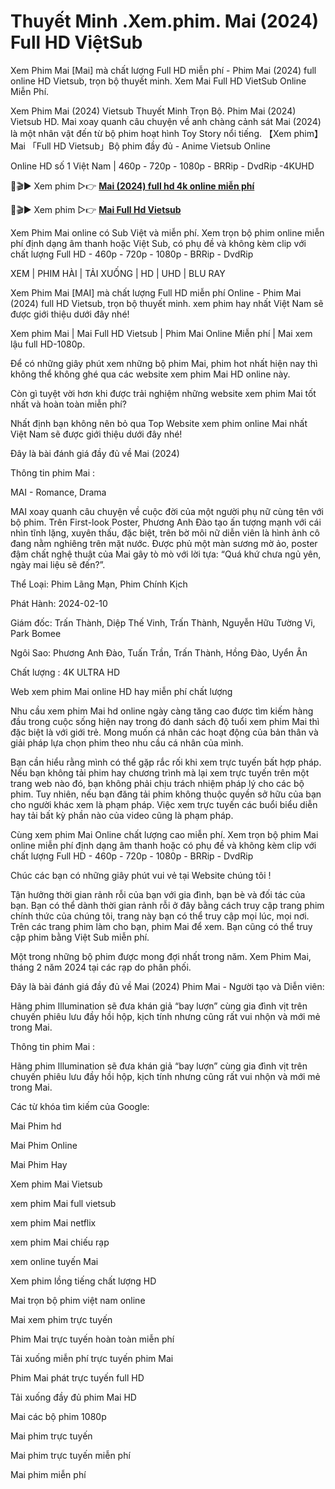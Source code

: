 # Thuyết Minh .Xem.phim. Mai (2024) Full HD ViệtSub
Xem Phim Mai [Mai] mà chất lượng Full HD miễn phí - Phim Mai (2024) full online HD Vietsub, trọn bộ thuyết minh. Xem Mai Full HD VietSub Online Miễn Phí.

Xem Phim Mai (2024) Vietsub Thuyết Minh Trọn Bộ. Phim Mai (2024) Vietsub HD. Mai xoay quanh câu chuyện về anh chàng cảnh sát Mai (2024) là một nhân vật đến từ bộ phim hoạt hình Toy Story nổi tiếng. 【Xem phim】Mai 「Full HD Vietsub」Bộ phim đầy đủ - Anime Vietsub Online

Online HD số 1 Việt Nam | 460p - 720p - 1080p - BRRip - DvdRip -4KUHD

🔴🎬▶ Xem phim ▷👉 **[Mai (2024) full hd 4k online miễn phí](https://jasstwatch.com/vi/movie/1210973)**

🔴🎬▶ Xem phim ▷👉 **[Mai Full Hd Vietsub](https://jasstwatch.com/vi/movie/1210973)**

Xem Phim Mai online có Sub Việt và miễn phí. Xem trọn bộ phim online miễn phí định dạng âm thanh hoặc Việt Sub, có phụ đề và không kèm clip với chất lượng Full HD - 460p - 720p - 1080p - BRRip - DvdRip

XEM | PHIM HÀI | TẢI XUỐNG | HD | UHD | BLU RAY

Xem Phim Mai [MAI] mà chất lượng Full HD miễn phí Online - Phim Mai (2024) full HD Vietsub, trọn bộ thuyết minh. xem phim hay nhất Việt Nam sẽ được giới thiệu dưới đây nhé!

Xem phim Mai | Mai Full HD Vietsub | Phim Mai Online Miễn phí | Mai xem lậu full HD-1080p.

Để có những giây phút xem những bộ phim Mai, phim hot nhất hiện nay thì không thể không ghé qua các website xem phim Mai HD online này.

Còn gì tuyệt vời hơn khi được trải nghiệm những website xem phim Mai tốt nhất và hoàn toàn miễn phí?

Nhất định bạn không nên bỏ qua Top Website xem phim online Mai nhất Việt Nam sẽ được giới thiệu dưới đây nhé!

Đây là bài đánh giá đầy đủ về Mai (2024)

Thông tin phim Mai :

MAI - Romance, Drama

MAI xoay quanh câu chuyện về cuộc đời của một người phụ nữ cùng tên với bộ phim. Trên First-look Poster, Phương Anh Đào tạo ấn tượng mạnh với cái nhìn tĩnh lặng, xuyên thấu, đặc biệt, trên bờ môi nữ diễn viên là hình ảnh cô đang nằm nghiêng trên mặt nước. Được phủ một màn sương mờ ảo, poster đậm chất nghệ thuật của Mai gây tò mò với lời tựa: “Quá khứ chưa ngủ yên, ngày mai liệu sẽ đến?”.

Thể Loại: Phim Lãng Mạn, Phim Chính Kịch

Phát Hành: 2024-02-10

Giám đốc: Trấn Thành, Diệp Thế Vinh, Trấn Thành, Nguyễn Hữu Tường Vi, Park Bomee

Ngôi Sao: Phương Anh Đào, Tuấn Trần, Trấn Thành, Hồng Đào, Uyển Ân

Chất lượng : 4K ULTRA HD

Web xem phim Mai online HD hay miễn phí chất lượng

Nhu cầu xem phim Mai hd online ngày càng tăng cao được tìm kiếm hàng đầu trong cuộc sống hiện nay trong đó danh sách độ tuổi xem phim Mai thì đặc biệt là với giới trẻ. Mong muốn cá nhân các hoạt động của bản thân và giải pháp lựa chọn phim theo nhu cầu cá nhân của mình.

Bạn cần hiểu rằng mình có thể gặp rắc rối khi xem trực tuyến bất hợp pháp. Nếu bạn không tải phim hay chương trình mà lại xem trực tuyến trên một trang web nào đó, bạn không phải chịu trách nhiệm pháp lý cho các bộ phim. Tuy nhiên, nếu bạn đăng tải phim không thuộc quyền sở hữu của bạn cho người khác xem là phạm pháp. Việc xem trực tuyến các buổi biểu diễn hay tải bất kỳ phần nào của video cũng là phạm pháp.

Cùng xem phim Mai Online chất lượng cao miễn phí. Xem trọn bộ phim Mai online miễn phí định dạng âm thanh hoặc có phụ đề và không kèm clip với chất lượng Full HD - 460p - 720p - 1080p - BRRip - DvdRip

Chúc các bạn có những giây phút vui vẻ tại Website chúng tôi !

Tận hưởng thời gian rảnh rỗi của bạn với gia đình, bạn bè và đối tác của bạn. Bạn có thể dành thời gian rảnh rỗi ở đây bằng cách truy cập trang phim chính thức của chúng tôi, trang này bạn có thể truy cập mọi lúc, mọi nơi. Trên các trang phim làm cho bạn, phim Mai để xem. Bạn cũng có thể truy cập phim bằng Việt Sub miễn phí.

Một trong những bộ phim được mong đợi nhất trong năm. Xem Phim Mai, tháng 2 năm 2024 tại các rạp do phân phối.

Đây là bài đánh giá đầy đủ về Mai (2024) Phim Mai - Người tạo và Diễn viên:

Hãng phim Illumination sẽ đưa khán giả “bay lượn” cùng gia đình vịt trên chuyến phiêu lưu đầy hồi hộp, kịch tính nhưng cũng rất vui nhộn và mới mẻ trong Mai.

Thông tin phim Mai :

Hãng phim Illumination sẽ đưa khán giả “bay lượn” cùng gia đình vịt trên chuyến phiêu lưu đầy hồi hộp, kịch tính nhưng cũng rất vui nhộn và mới mẻ trong Mai.

Các từ khóa tìm kiếm của Google:

Mai Phim hd

Mai Phim Online

Mai Phim Hay

Xem phim Mai Vietsub

xem phim Mai full vietsub

xem phim Mai netflix

xem phim Mai chiếu rạp

xem online tuyến Mai

Xem phim lồng tiếng chất lượng HD

Mai trọn bộ phim việt nam online

Mai xem phim trực tuyến

Phim Mai trực tuyến hoàn toàn miễn phí

Tải xuống miễn phí trực tuyến phim Mai

Phim Mai phát trực tuyến full HD

Tải xuống đầy đủ phim Mai HD

Mai các bộ phim 1080p

Mai phim trực tuyến

Mai phim trực tuyến miễn phí

Mai phim miễn phí
